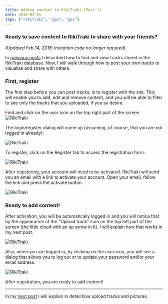 ```yaml
---
title: Adding content to RikiTraki (Part 1)
date: 2016-02-01
tags: ["rikitraki", "gpx", "gps"]
---
```

### Ready to save content to RikiTraki to share with your friends?
<i>(Updated Feb 14, 2016: invitation code no longer required)</i>

In [previous posts](/post/2015-12-10-rikitraki-intro-1) I described how to find and view tracks stored in the [RikiTraki](https://www.rikitraki.com) database. Now, I will walk through how to post your own tracks to visualize and share with others.

<!--more-->

### First, register

The first step before you can post tracks, is to register with the site. This will enable you to add, edit and remove content, and you will be able to filter to see only the tracks that you uploaded, if you so desire.

Find and click on the user icon on the top right part of the screen ![RikiTraki](/images/uploads/rikitraki_contrib_1.png)

The login/register dialog will come up (assuming, of course, that you are not logged in already):

![RikiTraki](/images/uploads/rikitraki_contrib_2.png)

To register, click on the Register tab to access the registration form:

![RikiTraki](/images/uploads/rikitraki_contrib_3a.png)

After registering, your account will need to be activated. RikiTraki will send you an email with a link to activate your account. Open your email, follow the link and press the activate button.

![RikiTraki](/images/uploads/rikitraki_contrib_3b.png)

### Ready to add content!

After activation, you will be automatically logged in and you will notice that by the appearance of the "Upload track" icon on the top left part of the screen (the little cloud with an up arrow in it). I will explain how that works in my next post.

![RikiTraki](/images/uploads/rikitraki_contrib_5.png)

Also, when you are logged in, by clicking on the user icon, you will see a dialog that allows you to log out or to update your password and/or your email address.

![RikiTraki](/images/uploads/rikitraki_contrib_6.png)

After registration, you are ready to add content!

---

In my [next post](/post/Rikitraki-contrib-2) I will explain in detail how upload tracks and pictures.

